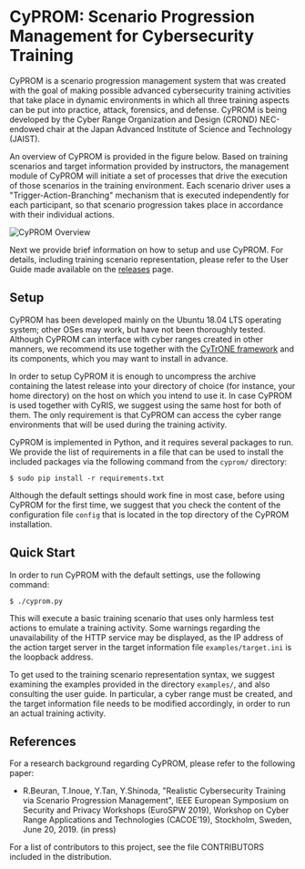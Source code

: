 # CyPROM: Scenario Progression Management for Cybersecurity Training

CyPROM is a scenario progression management system that was created
with the goal of making possible advanced cybersecurity training
activities that take place in dynamic environments in which all three
training aspects can be put into practice, attack, forensics, and
defense. CyPROM is being developed by the Cyber Range Organization and
Design (CROND) NEC-endowed chair at the Japan Advanced Institute of
Science and Technology (JAIST).

An overview of CyPROM is provided in the figure below. Based on
training scenarios and target information provided by instructors, the
management module of CyPROM will initiate a set of processes that
drive the execution of those scenarios in the training
environment. Each scenario driver uses a "Trigger-Action-Branching"
mechanism that is executed independently for each participant, so that
scenario progression takes place in accordance with their individual
actions.

![CyPROM Overview](https://github.com/crond-jaist/cyprom/blob/master/cyprom_overview.png)

Next we provide brief information on how to setup and use CyPROM. For
details, including training scenario representation, please refer to
the User Guide made available on the
[releases](https://github.com/crond-jaist/cyprom/releases) page.


## Setup

CyPROM has been developed mainly on the Ubuntu 18.04 LTS operating
system; other OSes may work, but have not been thoroughly
tested. Although CyPROM can interface with cyber ranges created in
other manners, we recommend its use together with the [CyTrONE
framework](https://github.com/crond-jaist/cytrone) and its components,
which you may want to install in advance.

In order to setup CyPROM it is enough to uncompress the archive
containing the latest release into your directory of choice (for
instance, your home directory) on the host on which you intend to use
it. In case CyPROM is used together with CyRIS, we suggest using the
same host for both of them. The only requirement is that CyPROM can
access the cyber range environments that will be used during the
training activity.

CyPROM is implemented in Python, and it requires several packages to
run. We provide the list of requirements in a file that can be used to
install the included packages via the following command from the
`cyprom/` directory:

`$ sudo pip install -r requirements.txt`

Although the default settings should work fine in most case, before
using CyPROM for the first time, we suggest that you check the content
of the configuration file `config` that is located in the top
directory of the CyPROM installation.


## Quick Start

In order to run CyPROM with the default settings, use the following
command:

`$ ./cyprom.py`

This will execute a basic training scenario that uses only harmless
test actions to emulate a training activity. Some warnings regarding
the unavailability of the HTTP service may be displayed, as the IP
address of the action target server in the target information file
`examples/target.ini` is the loopback address.

To get used to the training scenario representation syntax, we suggest
examining the examples provided in the directory `examples/`, and also
consulting the user guide. In particular, a cyber range must be
created, and the target information file needs to be modified
accordingly, in order to run an actual training activity.


## References

For a research background regarding CyPROM, please refer to the
following paper:

* R.Beuran, T.Inoue, Y.Tan, Y.Shinoda, "Realistic Cybersecurity
  Training via Scenario Progression Management", IEEE European
  Symposium on Security and Privacy Workshops (EuroSPW 2019), Workshop
  on Cyber Range Applications and Technologies (CACOE’19), Stockholm,
  Sweden, June 20, 2019. (in press)

For a list of contributors to this project, see the file CONTRIBUTORS
included in the distribution.
